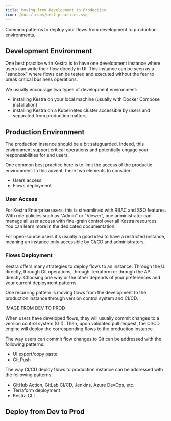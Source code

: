 ```yaml
---
title: Moving from Development to Production
icon: /docs/icons/best-practices.svg
---
```


Common patterns to deploy your flows from development to production environments.


## Development Environment

One best practice with Kestra is to have one development instance where users can write their flow directly in UI. This instance can be seen as a "sandbox" where flows can be tested and executed without the fear to break critical business operations.

We usually encourage two types of development environment:
- installing Kestra on your local machine (usually with Docker Compose installation)
- installing Kestra on a Kubernetes cluster accessible by users and separated from production matters.


## Production Environment

The production instance should be a bit safeguarded. Indeed, this environment support critical operations and potentially engage your responsabilities for end users.

One common best practice here is to limit the access of the productio environment. In this advent, there two elements to consider:
- Users access
- Flows deployment


### User Access

For Kestra Enterprise users, this is streamlined with RBAC and SSO features. With role policies such as "Admin" or "Viewer", one administrator can manage all user access with fine-grain control over all Kestra resources. You can learn more in the dedicated documentation.

For open-source users it's usually a good idea to have a restricted instance, meaning an instance only accessible by CI/CD and administrators.


### Flows Deployment

Kestra offers many strategies to deploy flows to an instance. Through the UI directly, through Git operations, through Terraform or through the API directly.
Choosing one way or the other depends of your preferences and your current deployment patterns.

One recurring pattern is moving flows from the development to the production instance through version control system and CI/CD.

IMAGE FROM DEV TO PROD

When users have developed flows, they will usually commit changes to a version control system (Git). Then, upon validated pull request, the CI/CD engine will deploy the corresponding flows to the production instance.

The way users can commit flow changes to Git can be addressed with the following patterns:
- UI export/copy paste
- Git.Push 

The way CI/CD deploy flows to production instance can be addressed with the following patterns:
- GitHub Action, GitLab CI/CD, Jenkins, Azure DevOps, etc.
- Terraform deployment
- Kestra CLI


## Deploy from Dev to Prod